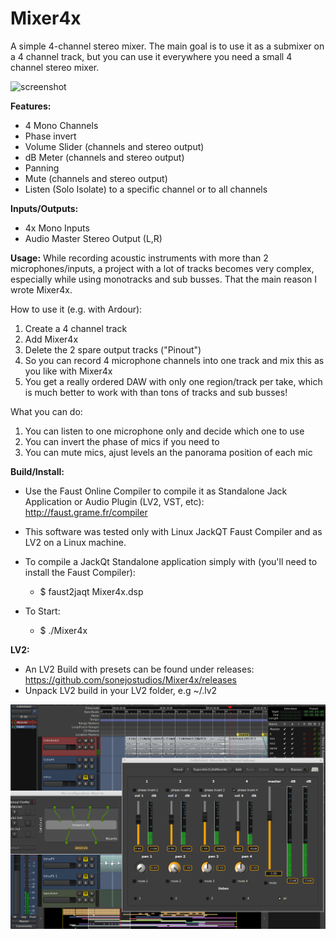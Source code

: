 # Mixer4x
A simple 4-channel stereo mixer.
The main goal is to use it as a submixer on a 4 channel track, but you can use it everywhere you need a small 4 channel stereo mixer.

![screenshot](https://raw.githubusercontent.com/sonejostudios/Mixer4x/master/Mixer4x.png "Mixer4x (Ardour)")



__Features:__
* 4 Mono Channels
* Phase invert
* Volume Slider (channels and stereo output)
* dB Meter (channels and stereo output)
* Panning
* Mute (channels and stereo output)
* Listen (Solo Isolate) to a specific channel or to all channels


__Inputs/Outputs:__
* 4x Mono Inputs 
* Audio Master Stereo Output (L,R)



__Usage:__
While recording acoustic instruments with more than 2 microphones/inputs, a project with a lot of tracks becomes very complex, especially while using monotracks and sub busses. That the main reason I wrote Mixer4x. 

How to use it (e.g. with Ardour):
1. Create a 4 channel track
2. Add Mixer4x
3. Delete the 2 spare output tracks ("Pinout")
4. So you can record 4 microphone channels into one track and mix this as you like with Mixer4x
5. You get a really ordered DAW with only one region/track per take, which is much better to work with than tons of tracks and sub busses!

What you can do:
1. You can listen to one microphone only and decide which one to use
2. You can invert the phase of mics if you need to
3. You can mute mics, ajust levels an the panorama position of each mic




__Build/Install:__
* Use the Faust Online Compiler to compile it as Standalone Jack Application or Audio Plugin (LV2, VST, etc): http://faust.grame.fr/compiler
* This software was tested only with Linux JackQT Faust Compiler and as LV2 on a Linux machine.

* To compile a JackQt Standalone application simply with (you'll need to install the Faust Compiler): 
  * $ faust2jaqt Mixer4x.dsp
* To Start:
  * $ ./Mixer4x


__LV2:__
* An LV2 Build with presets can be found under releases: https://github.com/sonejostudios/Mixer4x/releases
* Unpack LV2 build in your LV2 folder, e.g ~/.lv2


![screenshot](https://raw.githubusercontent.com/sonejostudios/Mixer4x/master/4chmix.png "Mixer4x (Ardour)")


